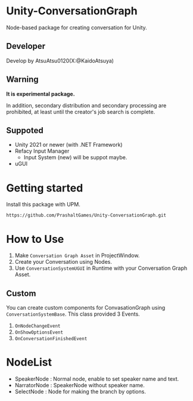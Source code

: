 # Unity-ConversationGraph
Node-based package for creating conversation for Unity.
## Developer
Develop by AtsuAtsu0120(X:@KaidoAtsuya)
## Warning
**It is experimental package.**

In addition, secondary distribution and secondary processing are prohibited, at least until the creator's job search is complete.

## Suppoted
- Unity 2021 or newer (with .NET Framework)
- Refacy Input Manager
  - Input System (new) will be suppot maybe.
- uGUI
# Getting started
Install this package with UPM.

`https://github.com/PrashaltGames/Unity-ConversationGraph.git`
# How to Use
1. Make `Conversation Graph Asset` in ProjectWindow.
2. Create your Conversation using Nodes.
3. Use `ConversationSystemUGUI` in Runtime with your Conversation Graph Asset.
## Custom
You can create custom components for ConvasationGraph using `ConversationSystemBase`.
This class provided 3 Events.
1. `OnNodeChangeEvent`
2. `OnShowOptionsEvent`
3. `OnConversationFinishedEvent`
# NodeList
- SpeakerNode : Normal node, enable to set speaker name and text.
- NarratorNode : SpeakerNode without speaker name.
- SelectNode : Node for making the branch by options.
